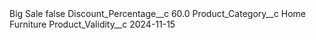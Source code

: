 <?xml version="1.0" encoding="UTF-8"?>
<CustomMetadata xmlns="http://soap.sforce.com/2006/04/metadata" xmlns:xsi="http://www.w3.org/2001/XMLSchema-instance" xmlns:xsd="http://www.w3.org/2001/XMLSchema">
    <label>Big Sale</label>
    <protected>false</protected>
    <values>
        <field>Discount_Percentage__c</field>
        <value xsi:type="xsd:double">60.0</value>
    </values>
    <values>
        <field>Product_Category__c</field>
        <value xsi:type="xsd:string">Home Furniture</value>
    </values>
    <values>
        <field>Product_Validity__c</field>
        <value xsi:type="xsd:date">2024-11-15</value>
    </values>
</CustomMetadata>
